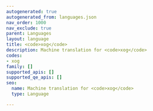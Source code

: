 ```yaml
---
autogenerated: true
autogenerated_from: languages.json
nav_order: 1000
nav_exclude: true
parent: Languages
layout: language
title: <code>xog</code>
description: Machine translation for <code>xog</code>
codes:
- xog
family: []
supported_apis: []
supported_qe_apis: []
seo:
  name: Machine translation for <code>xog</code>
  type: Language

---
```


